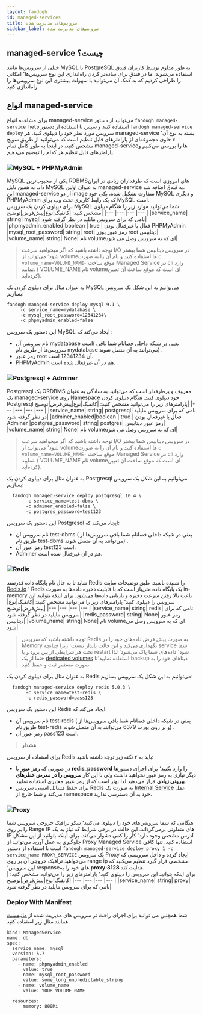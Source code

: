 ```yaml
---
layout: fandogh
id: managed-services
title: سرویس‌های مدیریت شده
sidebar_label: سرویس‌های مدیریت شده
---
```

## managed-service چیست؟
خیلی از سرویس‌ها مانند MySQL یا PostgreSQL به طور مداوم توسط کاربران فندق استفاده می‌شوند. ما در فندق برای ساده‌تر کردن راه‌اندازی این نوع سرویس‌ها٬ امکانی را طراحی کردیم که به کمک آن می‌توانید با سهولت بیشتری این نوع سرویس‌ها را راه‌اندازی کنید.

## انواع managed-service
برای مشاهده انواع managed-service می‌توانید از دستور `fandogh managed-service help` استفاده کنید و سپس با استفاده از دستور `fandogh managed-service deploy` سرویس مورد نظر خود را دیپلوی کنید.
هر managed-service بسته به نوع آن٬ حاوی مجموعه‌ای از پارامتر‌های قابل تنظیم است که می‌توانید از طریق سویچ `c-`  مشخص کنید، در اینجا به طور کامل تمام managed-service‌ها را بررسی می‌کنیم و پارامتر‌های قابل تنظیم هر کدام را توضیح می‌دهیم.


### ![MySQL + PHPMyAdmin](/img/docs/mysql-phpmyadmin.png "MySQL + PHPMyAdmin")

MySQL یکی از محبوب‌ترین RDBMS‌های امروزی است که طرفداران زیادی در ایران داد، به همین دلیل MySQL به عنوان اولین managed-service به فندق اضافه شد.\
این managed-service از دو image متفاوت تشکیل شده، یکی خود MySQL و دیگری PHPMyAdmin که یک رابط کاربری تحت وب برای MySQL است.\
برای دیپلوی کردن یک سرویس MySQL شما می‌توانید موارد زیر را هنگام دیپلوی مشخص کنید:
|کانفیگ|نوع|پیش‌فرض|توضیح|
|---	|---	|---	|---	|
|service_name| string| mysql| نامی که برای سرویس مایلید در نظر گرفته شود|
|phpmyadmin_enabled|boolean | true | فعال یا غیرفعال بودن PHPMyAdmin
|mysql_root_password| string| root| رمز عبور یوزر root دیتابیس|
|volume_name| string| None| نام volumeای که به سرویس وصل می شود|

> توجه داشته باشید که اگر میخواهید سرعت I/O در سرویس دیتابیس شما بیشتر شود٬ می‌توانید از volume‌ها استفاده کنید و نام آن را به صورت `c volume_name=VOLUME_NAME-` موقع ساخت Managed Service در cli وارد نمایید. ( VOLUME_NAME نام volume‌ای است که موقع ساخت آن تعیین کرده‌اید).

به عنوان مثال برای دیپلوی کردن یک MySQL می‌توانیم به این شکل یک سرویس بسازیم:
```
fandogh managed-service deploy mysql 9.1 \
     -c service_name=mydatabase \
     -c mysql_root_password=12341234\
     -c phpmyadmin_enabled=false
```
این دستور یک سرویس MySQL ایجاد می‌کند که :
* نام سرویس آن mydatabase است( یعنی در شبکه داخلی فضانام شما باقی سرویس‌ها از طریق نام mydatabase می‌توانند به آن متصل شوند) .
* رمز عبور root آن 12341234 است.
*  PHPMyAdmin هم در آن غیر‌فعال شده است.

### ![Postgresql + Adminer](/img/docs/postgresql-adminer.png "Postgresql + Adminer")

Postgresql یک ORDBMS معروف و پرطرفدار است که می‌توانید به سادگی به عنوان یک managed-service روی Namespace خود دیپلوی کنید.
هنگام دیپلوی کردن Postgresql پارامتر‌های زیر را می‌توانید مشخص کنید:
|کانفیگ|نوع|پیش‌فرض|توضیح|
|---	|---	|---	|---	|
|service_name| string| postgresql| نامی که برای سرویس مایلید در نظر گرفته شود|
|adminer_enabled|boolean | true | فعال یا غیرفعال بودن Adminer
|postgres_password| string| postgres| رمز عبور دیتابیس|
|volume_name| string| None| نام volumeای که به سرویس وصل می شود|

> توجه داشته باشید که اگر میخواهید سرعت I/O در سرویس دیتابیس شما بیشتر شود٬ می‌توانید از volume‌ها استفاده کنید و نام آن را به صورت `c volume_name=VOLUME_NAME-` موقع ساخت Managed Service در cli وارد نمایید. ( VOLUME_NAME نام volume‌ای است که موقع ساخت آن تعیین کرده‌اید).
> 
به عنوان مثال برای دیپلوی کردن یک Postgresql می‌توانیم به این شکل یک سرویس بسازیم:
```
  fandogh managed-service deploy postgresql 10.4 \
       -c service_name=test-dbms \
       -c adminer_enabled=false \
       -c postgres_password=test123
```
این دستور یک سرویس Postgresql ایجاد می‌کند که:
* نام سرویس آن test-dbms ( یعنی در شبکه داخلی فضانام شما باقی سرویس‌ها از طریق نام test-dbms می‌توانند به آن متصل شوند) .
* رمز عبور آن test123 است.
*  Adminer هم در آن غیر‌فعال شده است.

### ![Redis](/img/docs/redis-managed-service.png "Redis")

شاید تا به حال نام پایگاه داده قدرتمند Redis را شنیده باشید.
طبق توضیحات سایت [Redis.io](https://redis.io) ٬ Redis یک پایگاه داده متن‌باز است که با قابلیت ذخیره داده‌ها به صورت in-memory باعث بالا رفتن سرعت ذخیره و بازیابی داده‌ها می‌شود.
برای اینکه بتوانید این سرویس را دیپلوی کنید٬ پارامتر‌های زیر را می‌توانید مشخص کنید:
|کانفیگ|نوع|پیش‌فرض|توضیح|
|---	|---	|---	|---	|
|service_name| string| redis| نامی که برای سرویس مایلید در نظر گرفته شود|
|redis_password| string| None| رمز عبور دیتابیس|
|volume_name| string| None| نام volumeای که به سرویس وصل می شود|

> توجه داشته باشید که سرویس ‌Redis به صورت پیش فرض داده‌های خود را در Memory نگهداری می‌کند و این حالت پایدار نیست٬ زیرا چنانچه service شما تحت هر شرایطی از بین برود و یا restart شود٬ داده‌های شما پاک می‌شود٬ لذا حتما از یک [dedicated volumes](https://docs.fandogh.cloud/docs/dedicated-volume.html)  استفاده نمایید٬تا backup دیتاهای خود را به صورت مستمر ثبت و حفظ کنید.

به عنوان مثال برای دیپلوی کردن یک Redis می‌توانیم به این شکل یک سرویس بسازیم:
```
  fandogh managed-service deploy redis 5.0.3 \
       -c service_name=test-redis \
       -c redis_password=pass123
```
این دستور یک سرویس Redis ایجاد می‌کند که:
* نام سرویس آن test-redis ( یعنی در شبکه داخلی فضانام شما باقی سرویس‌ها از طریق نام test-redis و بر روی پورت 6379 می‌توانند به آن متصل شوند) .
* رمز عبور آن pass123 است.

> **هشدار**

برای استفاده از سرویس Redis باید به ۲ نکته زیر توجه داشته باشید:
*  در صورتی که **رمز عبور** یا **redis_password** را وارد نکنید٬ برای اجرای دستورها دیگر  نیازی به رمز عبور نخواهید داشت ولی با این کار **سرویس را در معرض خطرهای بیرونی زیادی** قرار می‌دهید لذا بهتر است که از رمز عبور معتبری استفاده نمایید.<br>
* برای حفط مسائل امنیتی سرویس Redis به صورت یک [Internal Service](https://docs.fandogh.cloud/docs/services.html#%DB%B2-%D8%B3%D8%B1%D9%88%DB%8C%D8%B3-%D9%87%D8%A7%DB%8C-%D8%AE%D8%A7%D8%B1%D8%AC%DB%8C-%DB%8C%D8%A7-external-service) عمل می‌کند و شما خارج از namespace خود به آن دسترسی ندارید.

### ![Proxy](/img/docs/proxy-managed-service.png "Proxy")

هنگامی که شما سرویس‌های خود را دیپلوی می‌کنید٬ سکو ترافیک خروجی سرویس شما را بر روی Range  IP های متفاوتی برمی‌گرداند.
این حالت در برخی شرایط که نیاز به یک IP آدرس مشخص وجود دارد٬ کار را کمی دشوار می‌کند.
برای اینکه بتوانید از این مشکل جلوگیری به عمل آورید می‌توانید از Proxy Managed Service استفاده کنید. تنها کافی‌ است با استفاده از دستور ``fandogh managed-service deploy proxy 1 -c service_name PROXY_SERVICE``  یک سرویس Proxy ایجاد کرده و داخل سرویسی که می‌خواهید ترافیک خروجی آن بر روی range ip مشخصی قرار گیرد تنظیم می‌کنید که این سرویس٬ responseهای خود را به **proxy:3128** هدایت  کند.<br/>
برای اینکه بتوانید این سرویس را دیپلوی کنید٬ پارامتر‌های زیر را می‌توانید مشخص کنید:
|کانفیگ|نوع|پیش‌فرض|توضیح|
|---	|---	|---	|---	|
|service_name| string| proxy| نامی که برای سرویس مایلید در نظر گرفته شود|


### Deploy With Manifest
  

شما همچنین می توانید برای اجرای راحت تر سرویس های مدیریت شده از [مانیفست](https://docs.fandogh.cloud/docs/service-manifest.html) همانند مثال زیر استفاده کنید.

```
kind: ManagedService
name: db
spec:
  service_name: mysql
  version: 5.7
  parameters:
    - name: phpmyadmin_enabled
      value: true
    - name: mysql_root_password
      value: some_long_unpredictable_string
    - name: volume_name
      value: YOUR_VOLUME_NAME

  resources:
      memory: 800Mi
```
